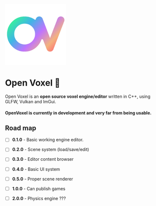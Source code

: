 <img src="./vendor/Resources/Logo_Side.png" width="200px" height="200px" />

# Open Voxel 🧊
Open Voxel is an **open source voxel engine/editor** written in C++, using GLFW, Vulkan and ImGui.

#### OpenVoxel is currently in development and very far from being usable.

## Road map
- [ ] **0.1.0** - Basic working engine editor.
- [ ] **0.2.0** - Scene system (load/save/edit)
- [ ] **0.3.0** - Editor content browser
- [ ] **0.4.0** - Basic UI system
- [ ] **0.5.0** - Proper scene renderer
- [ ] **1.0.0** - Can publish games
- [ ] **2.0.0** - Physics engine ???


